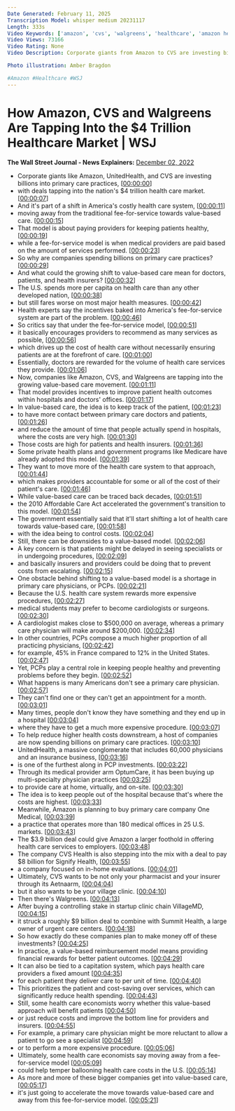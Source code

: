 ```yaml
---
Date Generated: February 11, 2025
Transcription Model: whisper medium 20231117
Length: 333s
Video Keywords: ['amazon', 'cvs', 'walgreens', 'healthcare', 'amazon healthcare', 'cvs healthcare', 'walgreens healthcare', 'healthcare industry', 'pcp', 'physician', 'doctor', 'us healthcare', 'american healthcare', 'healthcare investing', 'healthcare investment trends', 'healthcare companies', 'primary care', 'primary care physician', 'value based healthcare', 'value based care', 'value based care vs fee for service', 'fee for service healthcare', 'healthcare explained', 'medicine', 'pharmacy', 'healthcare costs', 'hospital', 'hospital bill', 'news', 'bnshea']
Video Views: 73166
Video Rating: None
Video Description: Corporate giants from Amazon to CVS are investing billions into primary-care practices. It’s part of a sweeping shift in U.S. healthcare to a more value-based model. Here’s what that means for doctors, patients and health insurers.

Photo illustration: Amber Bragdon

#Amazon #Healthcare #WSJ
---
```


# How Amazon, CVS and Walgreens Are Tapping Into the $4 Trillion Healthcare Market | WSJ
**The Wall Street Journal - News Explainers:** [December 02, 2022](https://www.youtube.com/watch?v=v2MjLycLLdk)
*  Corporate giants like Amazon, UnitedHealth, and CVS are investing billions into primary care practices, [[00:00:00](https://www.youtube.com/watch?v=v2MjLycLLdk&t=0.0s)]
*  with deals tapping into the nation's $4 trillion health care market. [[00:00:07](https://www.youtube.com/watch?v=v2MjLycLLdk&t=7.88s)]
*  And it's part of a shift in America's costly health care system, [[00:00:11](https://www.youtube.com/watch?v=v2MjLycLLdk&t=11.96s)]
*  moving away from the traditional fee-for-service towards value-based care. [[00:00:15](https://www.youtube.com/watch?v=v2MjLycLLdk&t=15.38s)]
*  That model is about paying providers for keeping patients healthy, [[00:00:19](https://www.youtube.com/watch?v=v2MjLycLLdk&t=19.46s)]
*  while a fee-for-service model is when medical providers are paid based on the amount of services performed. [[00:00:23](https://www.youtube.com/watch?v=v2MjLycLLdk&t=23.0s)]
*  So why are companies spending billions on primary care practices? [[00:00:29](https://www.youtube.com/watch?v=v2MjLycLLdk&t=29.08s)]
*  And what could the growing shift to value-based care mean for doctors, patients, and health insurers? [[00:00:32](https://www.youtube.com/watch?v=v2MjLycLLdk&t=32.68s)]
*  The U.S. spends more per capita on health care than any other developed nation, [[00:00:38](https://www.youtube.com/watch?v=v2MjLycLLdk&t=38.88s)]
*  but still fares worse on most major health measures. [[00:00:42](https://www.youtube.com/watch?v=v2MjLycLLdk&t=42.84s)]
*  Health experts say the incentives baked into America's fee-for-service system are part of the problem. [[00:00:46](https://www.youtube.com/watch?v=v2MjLycLLdk&t=46.120000000000005s)]
*  So critics say that under the fee-for-service model, [[00:00:51](https://www.youtube.com/watch?v=v2MjLycLLdk&t=51.8s)]
*  it basically encourages providers to recommend as many services as possible, [[00:00:56](https://www.youtube.com/watch?v=v2MjLycLLdk&t=56.08s)]
*  which drives up the cost of health care without necessarily ensuring patients are at the forefront of care. [[00:01:00](https://www.youtube.com/watch?v=v2MjLycLLdk&t=60.42s)]
*  Essentially, doctors are rewarded for the volume of health care services they provide. [[00:01:06](https://www.youtube.com/watch?v=v2MjLycLLdk&t=66.88s)]
*  Now, companies like Amazon, CVS, and Walgreens are tapping into the growing value-based care movement. [[00:01:11](https://www.youtube.com/watch?v=v2MjLycLLdk&t=71.62s)]
*  That model provides incentives to improve patient health outcomes within hospitals and doctors' offices. [[00:01:17](https://www.youtube.com/watch?v=v2MjLycLLdk&t=77.72s)]
*  In value-based care, the idea is to keep track of the patient, [[00:01:23](https://www.youtube.com/watch?v=v2MjLycLLdk&t=83.8s)]
*  to have more contact between primary care doctors and patients, [[00:01:26](https://www.youtube.com/watch?v=v2MjLycLLdk&t=86.88s)]
*  and reduce the amount of time that people actually spend in hospitals, where the costs are very high. [[00:01:30](https://www.youtube.com/watch?v=v2MjLycLLdk&t=90.6s)]
*  Those costs are high for patients and health insurers. [[00:01:36](https://www.youtube.com/watch?v=v2MjLycLLdk&t=96.0s)]
*  Some private health plans and government programs like Medicare have already adopted this model. [[00:01:39](https://www.youtube.com/watch?v=v2MjLycLLdk&t=99.08s)]
*  They want to move more of the health care system to that approach, [[00:01:44](https://www.youtube.com/watch?v=v2MjLycLLdk&t=104.0s)]
*  which makes providers accountable for some or all of the cost of their patient's care. [[00:01:46](https://www.youtube.com/watch?v=v2MjLycLLdk&t=106.84s)]
*  While value-based care can be traced back decades, [[00:01:51](https://www.youtube.com/watch?v=v2MjLycLLdk&t=111.32s)]
*  the 2010 Affordable Care Act accelerated the government's transition to this model. [[00:01:54](https://www.youtube.com/watch?v=v2MjLycLLdk&t=114.0s)]
*  The government essentially said that it'll start shifting a lot of health care towards value-based care, [[00:01:58](https://www.youtube.com/watch?v=v2MjLycLLdk&t=118.47999999999999s)]
*  with the idea being to control costs. [[00:02:04](https://www.youtube.com/watch?v=v2MjLycLLdk&t=124.6s)]
*  Still, there can be downsides to a value-based model. [[00:02:06](https://www.youtube.com/watch?v=v2MjLycLLdk&t=126.67999999999999s)]
*  A key concern is that patients might be delayed in seeing specialists or in undergoing procedures, [[00:02:09](https://www.youtube.com/watch?v=v2MjLycLLdk&t=129.68s)]
*  and basically insurers and providers could be doing that to prevent costs from escalating. [[00:02:15](https://www.youtube.com/watch?v=v2MjLycLLdk&t=135.64s)]
*  One obstacle behind shifting to a value-based model is a shortage in primary care physicians, or PCPs. [[00:02:21](https://www.youtube.com/watch?v=v2MjLycLLdk&t=141.35999999999999s)]
*  Because the U.S. health care system rewards more expensive procedures, [[00:02:27](https://www.youtube.com/watch?v=v2MjLycLLdk&t=147.44s)]
*  medical students may prefer to become cardiologists or surgeons. [[00:02:30](https://www.youtube.com/watch?v=v2MjLycLLdk&t=150.95999999999998s)]
*  A cardiologist makes close to $500,000 on average, whereas a primary care physician will make around $200,000. [[00:02:34](https://www.youtube.com/watch?v=v2MjLycLLdk&t=154.64s)]
*  In other countries, PCPs compose a much higher proportion of all practicing physicians, [[00:02:42](https://www.youtube.com/watch?v=v2MjLycLLdk&t=162.56s)]
*  for example, 45% in France compared to 12% in the United States. [[00:02:47](https://www.youtube.com/watch?v=v2MjLycLLdk&t=167.4s)]
*  Yet, PCPs play a central role in keeping people healthy and preventing problems before they begin. [[00:02:52](https://www.youtube.com/watch?v=v2MjLycLLdk&t=172.28s)]
*  What happens is many Americans don't see a primary care physician. [[00:02:57](https://www.youtube.com/watch?v=v2MjLycLLdk&t=177.76s)]
*  They can't find one or they can't get an appointment for a month. [[00:03:01](https://www.youtube.com/watch?v=v2MjLycLLdk&t=181.32s)]
*  Many times, people don't know they have something and they end up in a hospital [[00:03:04](https://www.youtube.com/watch?v=v2MjLycLLdk&t=184.16s)]
*  where they have to get a much more expensive procedure. [[00:03:07](https://www.youtube.com/watch?v=v2MjLycLLdk&t=187.48000000000002s)]
*  To help reduce higher health costs downstream, a host of companies are now spending billions on primary care practices. [[00:03:10](https://www.youtube.com/watch?v=v2MjLycLLdk&t=190.24s)]
*  UnitedHealth, a massive conglomerate that includes 60,000 physicians and an insurance business, [[00:03:16](https://www.youtube.com/watch?v=v2MjLycLLdk&t=196.84s)]
*  is one of the furthest along in PCP investments. [[00:03:22](https://www.youtube.com/watch?v=v2MjLycLLdk&t=202.08s)]
*  Through its medical provider arm OptumCare, it has been buying up multi-specialty physician practices [[00:03:25](https://www.youtube.com/watch?v=v2MjLycLLdk&t=205.12s)]
*  to provide care at home, virtually, and on-site. [[00:03:30](https://www.youtube.com/watch?v=v2MjLycLLdk&t=210.48000000000002s)]
*  The idea is to keep people out of the hospital because that's where the costs are highest. [[00:03:33](https://www.youtube.com/watch?v=v2MjLycLLdk&t=213.92000000000002s)]
*  Meanwhile, Amazon is planning to buy primary care company One Medical, [[00:03:39](https://www.youtube.com/watch?v=v2MjLycLLdk&t=219.16s)]
*  a practice that operates more than 180 medical offices in 25 U.S. markets. [[00:03:43](https://www.youtube.com/watch?v=v2MjLycLLdk&t=223.20000000000002s)]
*  The $3.9 billion deal could give Amazon a larger foothold in offering health care services to employers. [[00:03:48](https://www.youtube.com/watch?v=v2MjLycLLdk&t=228.28s)]
*  The company CVS Health is also stepping into the mix with a deal to pay $8 billion for Signify Health, [[00:03:55](https://www.youtube.com/watch?v=v2MjLycLLdk&t=235.52s)]
*  a company focused on in-home evaluations. [[00:04:01](https://www.youtube.com/watch?v=v2MjLycLLdk&t=241.64000000000001s)]
*  Ultimately, CVS wants to be not only your pharmacist and your insurer through its Aetnaarm, [[00:04:04](https://www.youtube.com/watch?v=v2MjLycLLdk&t=244.48s)]
*  but it also wants to be your village clinic. [[00:04:10](https://www.youtube.com/watch?v=v2MjLycLLdk&t=250.64s)]
*  Then there's Walgreens. [[00:04:13](https://www.youtube.com/watch?v=v2MjLycLLdk&t=253.39999999999998s)]
*  After buying a controlling stake in startup clinic chain VillageMD, [[00:04:15](https://www.youtube.com/watch?v=v2MjLycLLdk&t=255.12s)]
*  it struck a roughly $9 billion deal to combine with Summit Health, a large owner of urgent care centers. [[00:04:18](https://www.youtube.com/watch?v=v2MjLycLLdk&t=258.96s)]
*  So how exactly do these companies plan to make money off of these investments? [[00:04:25](https://www.youtube.com/watch?v=v2MjLycLLdk&t=265.44s)]
*  In practice, a value-based reimbursement model means providing financial rewards for better patient outcomes. [[00:04:29](https://www.youtube.com/watch?v=v2MjLycLLdk&t=269.8s)]
*  It can also be tied to a capitation system, which pays health care providers a fixed amount [[00:04:35](https://www.youtube.com/watch?v=v2MjLycLLdk&t=275.68s)]
*  for each patient they deliver care to per unit of time. [[00:04:40](https://www.youtube.com/watch?v=v2MjLycLLdk&t=280.4s)]
*  This prioritizes the patient and cost-saving over services, which can significantly reduce health spending. [[00:04:43](https://www.youtube.com/watch?v=v2MjLycLLdk&t=283.64s)]
*  Still, some health care economists worry whether this value-based approach will benefit patients [[00:04:50](https://www.youtube.com/watch?v=v2MjLycLLdk&t=290.12s)]
*  or just reduce costs and improve the bottom line for providers and insurers. [[00:04:55](https://www.youtube.com/watch?v=v2MjLycLLdk&t=295.12s)]
*  For example, a primary care physician might be more reluctant to allow a patient to go see a specialist [[00:04:59](https://www.youtube.com/watch?v=v2MjLycLLdk&t=299.48s)]
*  or to perform a more expensive procedure. [[00:05:06](https://www.youtube.com/watch?v=v2MjLycLLdk&t=306.0s)]
*  Ultimately, some health care economists say moving away from a fee-for-service model [[00:05:09](https://www.youtube.com/watch?v=v2MjLycLLdk&t=309.52000000000004s)]
*  could help temper ballooning health care costs in the U.S. [[00:05:14](https://www.youtube.com/watch?v=v2MjLycLLdk&t=314.16s)]
*  As more and more of these bigger companies get into value-based care, [[00:05:17](https://www.youtube.com/watch?v=v2MjLycLLdk&t=317.52000000000004s)]
*  it's just going to accelerate the move towards value-based care and away from this fee-for-service model. [[00:05:21](https://www.youtube.com/watch?v=v2MjLycLLdk&t=321.16s)]
